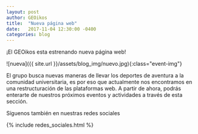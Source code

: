 ```yaml
---
layout: post
author: GEOikos
title:  "Nueva página web"
date:   2017-11-04 12:30:00 -0400
categories: blog
---
```

¡El GEOikos esta estrenando nueva página web!

![nueva]({{ site.url }}/assets/blog_img/nuevo.jpg){:class="event-img"}

El grupo busca nuevas maneras de llevar los deportes de aventura a la comunidad universitaria, es por eso que actualmente nos encontramos en una
restructuración de las plataformas web. A partir de ahora, podrás enterarte de nuestros próximos eventos y actividades a través de esta sección. 

Síguenos también en nuestras redes sociales

{% include redes_sociales.html %}
